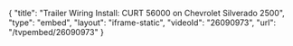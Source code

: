 {
    "title": "Trailer Wiring Install: CURT 56000 on Chevrolet Silverado 2500",
    "type": "embed",
    "layout": "iframe-static",
    "videoId": "26090973",
    "url": "\/tvpembed\/26090973"
}